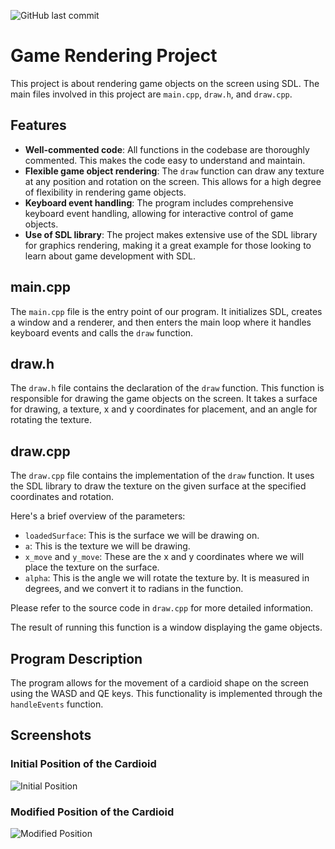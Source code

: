 ![GitHub last commit](https://img.shields.io/github.com/fferikvalik/computer_graphics-LAB1?color=yellow)
# Game Rendering Project

This project is about rendering game objects on the screen using SDL. The main files involved in this project are `main.cpp`, `draw.h`, and `draw.cpp`.

## Features

- **Well-commented code**: All functions in the codebase are thoroughly commented. This makes the code easy to understand and maintain.
- **Flexible game object rendering**: The `draw` function can draw any texture at any position and rotation on the screen. This allows for a high degree of flexibility in rendering game objects.
- **Keyboard event handling**: The program includes comprehensive keyboard event handling, allowing for interactive control of game objects.
- **Use of SDL library**: The project makes extensive use of the SDL library for graphics rendering, making it a great example for those looking to learn about game development with SDL.

## main.cpp

The `main.cpp` file is the entry point of our program. It initializes SDL, creates a window and a renderer, and then enters the main loop where it handles keyboard events and calls the `draw` function.

## draw.h

The `draw.h` file contains the declaration of the `draw` function. This function is responsible for drawing the game objects on the screen. It takes a surface for drawing, a texture, x and y coordinates for placement, and an angle for rotating the texture.

## draw.cpp

The `draw.cpp` file contains the implementation of the `draw` function. It uses the SDL library to draw the texture on the given surface at the specified coordinates and rotation.

Here's a brief overview of the parameters:

- `loadedSurface`: This is the surface we will be drawing on.
- `a`: This is the texture we will be drawing.
- `x_move` and `y_move`: These are the x and y coordinates where we will place the texture on the surface.
- `alpha`: This is the angle we will rotate the texture by. It is measured in degrees, and we convert it to radians in the function.

Please refer to the source code in `draw.cpp` for more detailed information.

The result of running this function is a window displaying the game objects.
## Program Description

The program allows for the movement of a cardioid shape on the screen using the WASD and QE keys. This functionality is implemented through the `handleEvents` function.

## Screenshots

### Initial Position of the Cardioid
![Initial Position](path/to/initial_screenshot.png)

### Modified Position of the Cardioid
![Modified Position](path/to/modified_screenshot.png)
